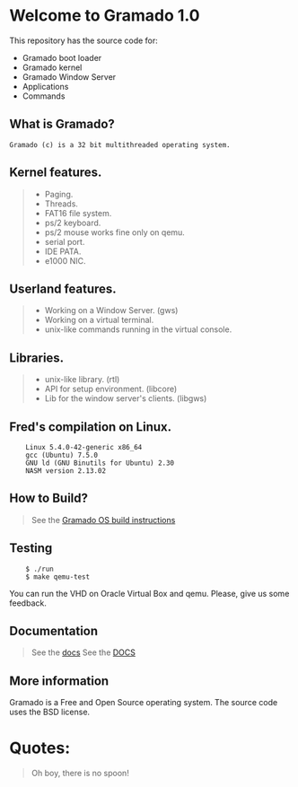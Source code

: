 # Welcome to Gramado 1.0

This repository has the source code for:

* Gramado boot loader
* Gramado kernel
* Gramado Window Server
* Applications
* Commands

## What is Gramado?

    Gramado (c) is a 32 bit multithreaded operating system.

## Kernel features.

> * Paging.
> * Threads.
> * FAT16 file system.
> * ps/2 keyboard. 
> * ps/2 mouse works fine only on qemu.
> * serial port. 
> * IDE PATA. 
> * e1000 NIC.

## Userland features.

> * Working on a Window Server. (gws)
> * Working on a virtual terminal. 
> * unix-like commands running in the virtual console.

## Libraries.

> * unix-like library. (rtl)
> * API for setup environment. (libcore)
> * Lib for the window server's clients. (libgws)

## Fred's compilation on Linux.
```
    Linux 5.4.0-42-generic x86_64
    gcc (Ubuntu) 7.5.0
    GNU ld (GNU Binutils for Ubuntu) 2.30
    NASM version 2.13.02
```
## How to Build?

> See the [Gramado OS build instructions](https://github.com/frednora/gramado/blob/master/docs/build.md)

## Testing

```
	$ ./run
	$ make qemu-test
```

You can run the VHD on Oracle Virtual Box and qemu.
Please, give us some feedback.

## Documentation

> See the [docs](https://github.com/frednora/gramado/tree/master/docs/)
> See the [DOCS](https://github.com/frednora/gramado/blob/master/base/GRAMADO/DOCS/)

## More information

Gramado is a Free and Open Source operating system.
The source code uses the BSD license.

# Quotes:
> Oh boy, there is no spoon!

